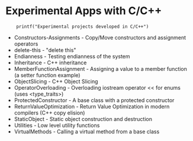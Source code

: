 Experimental Apps with C/C++
==============

```
    printf("Experimental projects developed in C/C++")
```

* Constructors-Assignments - Copy/Move constructors and assignment operators
* delete-this - "delete this"
* Endianness - Testing endianness of the system
* Inheritance - C++ inheritance
* MemberFunctionAssignment - Assigning a value to a member function (a setter function example)
* ObjectSlicing - C++ Object Slicing
* OperatorOverloading - Overloading iostream operator << for enums (uses <type_traits>)
* ProtectedConstructor - A base class with a protected constructor
* ReturnValueOptimization - Return Value Optimization in modern compilers (C++ copy elision)
* StaticObject - Static object construction and destruction
* Utilities - Low level utility functions
* VirtualMethods - Calling a virtual method from a base class
